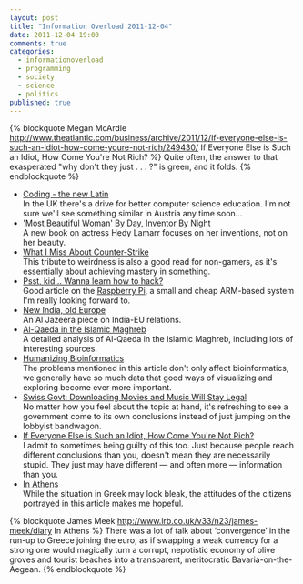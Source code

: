 ```yaml
---
layout: post
title: "Information Overload 2011-12-04"
date: 2011-12-04 19:00
comments: true
categories:
  - informationoverload
  - programming
  - society
  - science
  - politics
published: true
---
```

{% blockquote Megan McArdle http://www.theatlantic.com/business/archive/2011/12/if-everyone-else-is-such-an-idiot-how-come-youre-not-rich/249430/ If Everyone Else is Such an Idiot, How Come You're Not Rich? %}
Quite often, the answer to that exasperated "why don't they just . . . ?" is green, and it folds.
{% endblockquote %}

* [Coding - the new Latin](http://www.bbc.co.uk/news/technology-15916677)<br/>In the UK there's a drive for better computer science education. I'm not sure we'll see something similar in Austria any time soon...
* ['Most Beautiful Woman' By Day, Inventor By Night](http://www.npr.org/2011/11/27/142664182/most-beautiful-woman-by-day-inventor-by-night)<br/>A new book on actress Hedy Lamarr focuses on her inventions, not on her beauty.
* [What I Miss About Counter-Strike](http://eseanews.com/users/11811)<br/>This tribute to weirdness is also a good read for non-gamers, as it's essentially about achieving mastery in something.
* [Psst, kid... Wanna learn how to hack?](http://www.theregister.co.uk/2011/11/28/raspberry_pi/)<br/>Good article on the [Raspberry Pi](http://www.raspberrypi.com/), a small and cheap ARM-based system I'm really looking forward to.
* [New India, old Europe](http://www.aljazeera.com/indepth/opinion/2011/11/2011112414958187795.html)<br/>An Al Jazeera piece on India-EU relations.
* [Al-Qaeda in the Islamic Maghreb](http://crossthegreenmountain.wordpress.com/2011/11/28/life-during-wartime/)<br/>A detailed analysis of Al-Qaeda in the Islamic Maghreb, including lots of interesting sources.
* [Humanizing Bioinformatics](http://saaientist.blogspot.com/2011/10/humanizing-bioinformatics.html)<br/>The problems mentioned in this article don't only affect bioinformatics, we generally have so much data that good ways of visualizing and exploring become ever more important.
* [Swiss Govt: Downloading Movies and Music Will Stay Legal](http://torrentfreak.com/swiss-govt-downloading-movies-and-music-will-stay-legal-111202/)<br/>No matter how you feel about the topic at hand, it's refreshing to see a government come to its own conclusions instead of just jumping on the lobbyist bandwagon.
* [If Everyone Else is Such an Idiot, How Come You're Not Rich?](http://www.theatlantic.com/business/archive/2011/12/if-everyone-else-is-such-an-idiot-how-come-youre-not-rich/249430/)<br/>I admit to sometimes being guilty of this too. Just because people reach different conclusions than you, doesn't mean they are necessarily stupid. They just may have different — and often more — information than you.
* [In Athens](http://www.lrb.co.uk/v33/n23/james-meek/diary)<br/>While the situation in Greek may look bleak, the attitudes of the citizens portrayed in this article makes me hopeful.

{% blockquote James Meek http://www.lrb.co.uk/v33/n23/james-meek/diary In Athens %}
There was a lot of talk about ‘convergence’ in the run-up to Greece joining the euro, as if swapping a weak currency for a strong one would magically turn a corrupt, nepotistic economy of olive groves and tourist beaches into a transparent, meritocratic Bavaria-on-the-Aegean.
{% endblockquote %}
